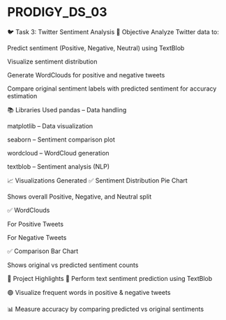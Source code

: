# PRODIGY_DS_03
🐦 Task 3: Twitter Sentiment Analysis
📌 Objective
Analyze Twitter data to:

Predict sentiment (Positive, Negative, Neutral) using TextBlob

Visualize sentiment distribution

Generate WordClouds for positive and negative tweets

Compare original sentiment labels with predicted sentiment for accuracy estimation

📚 Libraries Used
pandas – Data handling

matplotlib – Data visualization

seaborn – Sentiment comparison plot

wordcloud – WordCloud generation

textblob – Sentiment analysis (NLP)

📈 Visualizations Generated
✅ Sentiment Distribution Pie Chart

Shows overall Positive, Negative, and Neutral split

✅ WordClouds

For Positive Tweets

For Negative Tweets

✅ Comparison Bar Chart

Shows original vs predicted sentiment counts

🚀 Project Highlights
📝 Perform text sentiment prediction using TextBlob

🟢 Visualize frequent words in positive & negative tweets

📊 Measure accuracy by comparing predicted vs original sentiments
